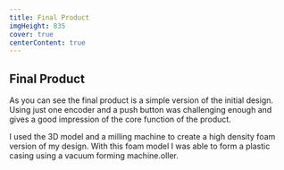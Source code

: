 ```yaml
---
title: Final Product
imgHeight: 835
cover: true
centerContent: true
---
```

## Final Product
As you can see the final product is a simple version of the initial design. Using just one encoder and a push button was challenging enough and gives a good impression of the core function of the product.

I used the 3D model and a milling machine to create a high density foam version of my design. With this foam model I was able to form a plastic casing using a vacuum forming machine.oller.